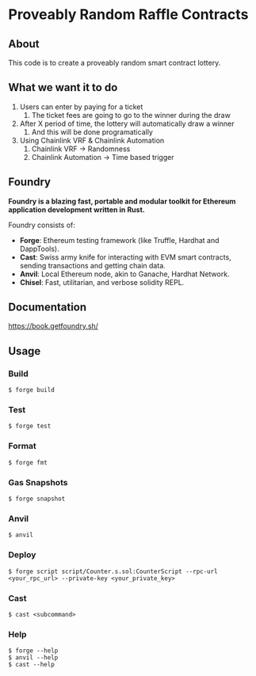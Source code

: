 # Proveably Random Raffle Contracts

## About

This code is to create a proveably random smart contract lottery.

## What we want it to do

1. Users can enter by paying for a ticket
    1. The ticket fees are going to go to the winner during the draw
2. After X period of time, the lottery will automatically draw a winner
    1. And this will be done programatically
3. Using Chainlink VRF & Chainlink Automation
    1. Chainlink VRF -> Randomness
    2. Chainlink Automation -> Time based trigger


















## Foundry

**Foundry is a blazing fast, portable and modular toolkit for Ethereum application development written in Rust.**

Foundry consists of:

-   **Forge**: Ethereum testing framework (like Truffle, Hardhat and DappTools).
-   **Cast**: Swiss army knife for interacting with EVM smart contracts, sending transactions and getting chain data.
-   **Anvil**: Local Ethereum node, akin to Ganache, Hardhat Network.
-   **Chisel**: Fast, utilitarian, and verbose solidity REPL.

## Documentation

https://book.getfoundry.sh/

## Usage

### Build

```shell
$ forge build
```

### Test

```shell
$ forge test
```

### Format

```shell
$ forge fmt
```

### Gas Snapshots

```shell
$ forge snapshot
```

### Anvil

```shell
$ anvil
```

### Deploy

```shell
$ forge script script/Counter.s.sol:CounterScript --rpc-url <your_rpc_url> --private-key <your_private_key>
```

### Cast

```shell
$ cast <subcommand>
```

### Help

```shell
$ forge --help
$ anvil --help
$ cast --help
```
